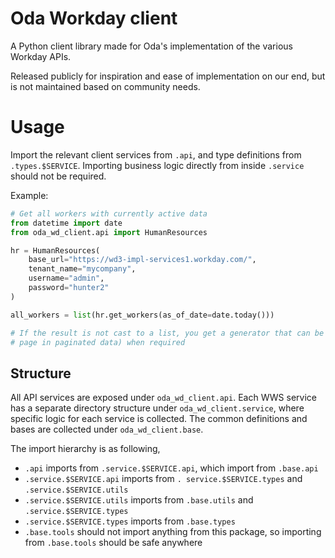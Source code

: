 # Oda Workday client
A Python client library made for Oda's implementation of the various Workday APIs.

Released publicly for inspiration and ease of implementation on our end, but is not maintained based on community
needs.

# Usage
Import the relevant client services from `.api`, and type definitions from `.types.$SERVICE`. Importing business 
logic directly from inside `.service` should not be required.

Example:

```python
# Get all workers with currently active data
from datetime import date
from oda_wd_client.api import HumanResources

hr = HumanResources(
    base_url="https://wd3-impl-services1.workday.com/",
    tenant_name="mycompany",
    username="admin",
    password="hunter2"
)

all_workers = list(hr.get_workers(as_of_date=date.today()))

# If the result is not cast to a list, you get a generator that can be iterated over and will only get new data (new 
# page in paginated data) when required

```


## Structure
All API services are exposed under `oda_wd_client.api`. Each WWS service has a separate directory structure under 
`oda_wd_client.service`, where specific logic for each service is collected. The common definitions and bases are 
collected under `oda_wd_client.base`.

The import hierarchy is as following,

* `.api` imports from `.service.$SERVICE.api`, which import from `.base.api`
* `.service.$SERVICE.api` imports from `. service.$SERVICE.types` and `.service.$SERVICE.utils`
* `.service.$SERVICE.utils` imports from `.base.utils` and `.service.$SERVICE.types`
* `.service.$SERVICE.types` imports from `.base.types`
* `.base.tools` should not import anything from this package, so importing from `.base.tools` should be safe anywhere

